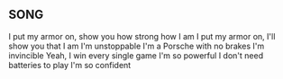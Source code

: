 ## SONG

I put my armor on, show you how strong how I am
I put my armor on, I'll show you that I am
I'm unstoppable
I'm a Porsche with no brakes
I'm invincible
Yeah, I win every single game
I'm so powerful
I don't need batteries to play
I'm so confident